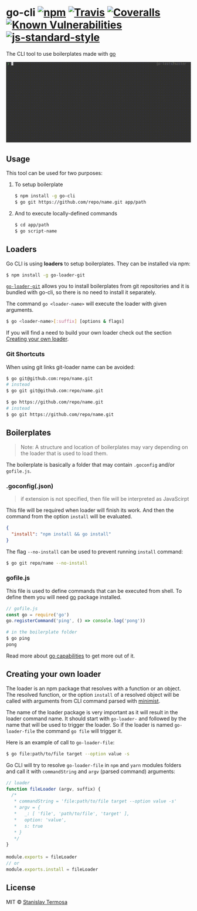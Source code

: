 # go-cli [![npm](https://img.shields.io/npm/v/go-cli.svg?style=flat-square)](https://www.npmjs.com/package/go-cli) [![Travis](https://img.shields.io/travis/gocli/go-cli.svg?style=flat-square)](https://travis-ci.org/gocli/go-cli) [![Coveralls](https://img.shields.io/coveralls/github/gocli/go-cli.svg?style=flat-square)](https://coveralls.io/github/gocli/go-cli) [![Known Vulnerabilities](https://snyk.io/test/github/gocli/go-cli/badge.svg?style=flat-square)](https://snyk.io/test/github/gocli/go-cli) [![js-standard-style](https://img.shields.io/badge/code%20style-standard-green.svg?style=flat-square)](https://github.com/gocli/go-cli)

The CLI tool to use boilerplates made with [go](https://www.npmjs.com/package/go)

![go-cli example](https://raw.githubusercontent.com/gocli/go-cli/master/docs/example.gif)

## Usage

This tool can be used for two purposes:

1. To setup boilerplate

   ```bash
   $ npm install -g go-cli
   $ go git https://github.com/repo/name.git app/path
   ```

2. And to execute locally-defined commands
   ```bash
   $ cd app/path
   $ go script-name
   ```

## Loaders

Go CLI is using **loaders** to setup boilerplates. They can be installed via npm:

```bash
$ npm install -g go-loader-git
```

[`go-loader-git`](https://npmjs.org/package/go-loader-git) allows you to install boilerplates from git repositories and it is bundled with go-cli, so there is no need to install it separately.

The command `go <loader-name>` will execute the loader with given arguments.

```bash
$ go <loader-name>[:suffix] [options & flags]
```

If you will find a need to build your own loader check out the section [Creating your own loader](#creating-your-own-loader).

### Git Shortcuts

When using git links git-loader name can be avoided:

```bash
$ go git@github.com:repo/name.git
# instead
$ go git git@github.com:repo/name.git
```

```bash
$ go https://github.com/repo/name.git
# instead
$ go git https://github.com/repo/name.git
```

## Boilerplates

> Note: A structure and location of boilerplates may vary depending on the loader that is used to load them.

The boilerplate is basically a folder that may contain `.goconfig` and/or `gofile.js`.

### .goconfig(.json)

> if extension is not specified, then file will be interpreted as JavaScirpt

This file will be required when loader will finish its work. And then the command from the option `install` will be evaluated.

```json
{
  "install": "npm install && go install"
}
```

The flag `--no-install` can be used to prevent running `install` command:

```bash
$ go git repo/name --no-install
```

### gofile.js

This file is used to define commands that can be executed from shell. To define them you will need [go](https://npmjs.org/package/go) package installed.

```js
// gofile.js
const go = require('go')
go.registerCommand('ping', () => console.log('pong'))
```

```bash
# in the boilerplate folder
$ go ping
pong
```

Read more about [go capabilities](https://npmjs.org/package/go) to get more out of it.

## Creating your own loader

The loader is an npm package that resolves with a function or an object. The resolved function, or the option `install` of a resolved object will be called with arguments from CLI command parsed with [minimist](https://www.npmjs.com/package/minimist).

The name of the loader package is very important as it will result in the loader command name. It should start with `go-loader-` and followed by the name that will be used to trigger the loader. So if the loader is named `go-loader-file` the command `go file` will trigger it.

Here is an example of call to `go-loader-file`:

```bash
$ go file:path/to/file target --option value -s
```

Go CLI will try to resolve `go-loader-file` in `npm` and `yarn` modules folders and call it with `commandString` and `argv` (parsed command) arguments:

```js
// loader
function fileLoader (argv, suffix) {
  /*
   * commandString = 'file:path/to/file target --option value -s'
   * argv = {
   *   _: [ 'file', 'path/to/file', 'target' ],
   *   option: 'value',
   *   s: true
   * }
   */
}

module.exports = fileLoader
// or
module.exports.install = fileLoader
```

## License

MIT © [Stanislav Termosa](https://github.com/termosa)

